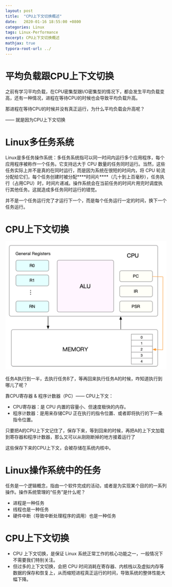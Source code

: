 ```yaml
---
layout: post
title:  "CPU上下文切换概述"
date:   2020-01-16 18:55:00 +0800
categories: Linux
tags: Linux-Performance
excerpt: CPU上下文切换概述
mathjax: true
typora-root-url: ../
---
```


# 平均负载跟CPU上下文切换

之前有学习平均负载，在CPU密集型跟I/O密集型的情况下，都会发生平均负载变高，还有一种情况，进程在等待CPU的时候也会导致平均负载升高。

那进程在等待CPU的时候并没有真正运行，为什么平均负载会升高呢？

—— 就是因为CPU上下文切换

# Linux多任务系统

Linux是多任务操作系统：多任务系统指可以同一时间内运行多个应用程序，每个应用程序被称作一个任务。它支持远大于 CPU 数量的任务同时运行。当然，这些任务实际上并不是真的在同时运行，而是因为系统在很短的时间内，将 CPU 轮流分配给它们，每个任务创建时被分配***\*时间片\****（几十到上百毫秒），任务执行（占用CPU）时，时间片递减。操作系统会在当前任务的时间片用完时调度执行其他任务。这就造成多任务同时运行的错觉。

并不是一个任务运行完了才运行下一个，而是每个任务运行一定的时间，换下一个任务运行。

# CPU上下文切换

![image-20200116163606923](/assets/images/image-20200116163606923.png)

任务A执行到一半，去执行任务B了，等再回来执行任务A的时候，咋知道执行到哪儿了呢？

靠CPU寄存器 & 程序计数器（PC）—— CPU上下文：

* CPU寄存器：是 CPU 内置的容量小、但速度极快的内存。
* 程序计数器：是用来存储CPU 正在执行的指令位置、或者即将执行的下一条指令位置。

只要把A的CPU上下文记住了，保存下来，等到回来的时候，再把A的上下文加载到寄存器和程序计数器，那么又可以从刚刚断掉的地方接着运行了

这些保存下来的CPU上下文，会被存储在系统内核中。

# Linux操作系统中的任务

任务是一个逻辑概念，指由一个软件完成的活动，或者是为实现某个目的的一系列操作。操作系统管理的“任务”是什么呢？

* 进程是一种任务
* 线程也是一种任务
* 硬件中断（导致中断处理程序的调用）也是一种任务

# CPU上下文切换

* CPU 上下文切换，是保证 Linux 系统正常工作的核心功能之一，一般情况下不需要我们特别关注。
* 但过多的上下文切换，会把 CPU 时间消耗在寄存器、内核栈以及虚拟内存等数据的保存和恢复上，从而缩短进程真正运行的时间，导致系统的整体性能大幅下降。